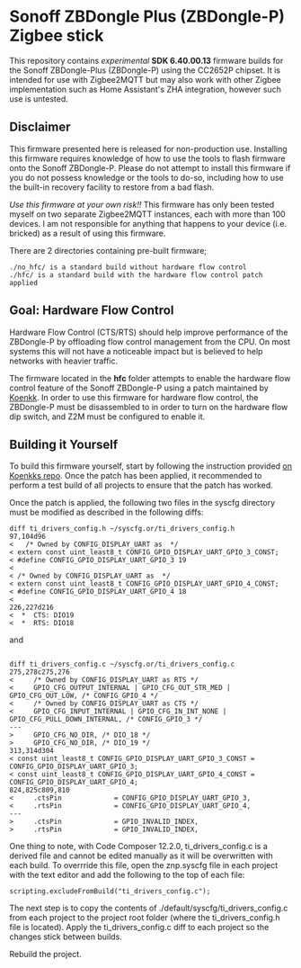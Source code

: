 # Sonoff ZBDongle Plus (ZBDongle-P) Zigbee stick
This repository contains *experimental* **SDK 6.40.00.13** firmware builds for the Sonoff ZBDongle-Plus (ZBDongle-P) using the CC2652P chipset.  It is intended for use with Zigbee2MQTT but may also work with other Zigbee implementation such as Home Assistant's ZHA integration, however such use is untested.
  
## Disclaimer

This firmware presented here is released for non-production use. Installing this firmware requires knowledge of how to use the tools to flash firmware onto the Sonoff ZBDongle-P.  Please do not attempt to install this firmware if you do not possess knowledge or the tools to do-so, including how to use the built-in recovery facility to restore from a bad flash.

*Use this firmware at your own risk!!* This firmware has only been tested myself on two separate Zigbee2MQTT instances, each with more than 100 devices.  I am not responsible for anything that happens to your device (i.e. bricked) as a result of using this firmware.

There are 2 directories containing pre-built firmware;
```
./no_hfc/ is a standard build without hardware flow control
./hfc/ is a standard build with the hardware flow control patch applied
```

## Goal: Hardware Flow Control

Hardware Flow Control (CTS/RTS) should help improve performance of the ZBDongle-P by offloading flow control management from the CPU. On most systems this will not have a noticeable impact but is believed to help networks with heavier traffic.

The firmware located in the **hfc** folder attempts to enable the hardware flow control feature of the Sonoff ZBDongle-P using a patch maintained by [Koenkk](https://github.com/Koenkk/Z-Stack-firmware/blob/develop/coordinator/Z-Stack_3.x.0/). In order to use this firmware for hardware flow control, the ZBDongle-P must be disassembled to in order to turn on the hardware flow dip switch, and Z2M must be configured to enable it.


## Building it Yourself

To build this firmware yourself, start by following the instruction provided [on Koenkks repo](https://github.com/Koenkk/Z-Stack-firmware/blob/develop/coordinator/Z-Stack_3.x.0/COMPILE.md).  Once the patch has been applied, it recommended to perform a test build of all projects to ensure that the patch has worked.

Once the patch is applied, the following two files in the syscfg directory must be modified as described in the following diffs:

```
diff ti_drivers_config.h ~/syscfg.or/ti_drivers_config.h 
97,104d96
<   /* Owned by CONFIG_DISPLAY_UART as  */
< extern const uint_least8_t CONFIG_GPIO_DISPLAY_UART_GPIO_3_CONST;
< #define CONFIG_GPIO_DISPLAY_UART_GPIO_3 19
< 
< /* Owned by CONFIG_DISPLAY_UART as  */
< extern const uint_least8_t CONFIG_GPIO_DISPLAY_UART_GPIO_4_CONST;
< #define CONFIG_GPIO_DISPLAY_UART_GPIO_4 18
< 
226,227d216
<  *  CTS: DIO19
<  *  RTS: DIO18
```

and
```

diff ti_drivers_config.c ~/syscfg.or/ti_drivers_config.c
275,278c275,276
<     /* Owned by CONFIG_DISPLAY_UART as RTS */
<     GPIO_CFG_OUTPUT_INTERNAL | GPIO_CFG_OUT_STR_MED | GPIO_CFG_OUT_LOW, /* CONFIG_GPIO_4 */
<     /* Owned by CONFIG_DISPLAY_UART as CTS */
<     GPIO_CFG_INPUT_INTERNAL | GPIO_CFG_IN_INT_NONE | GPIO_CFG_PULL_DOWN_INTERNAL, /* CONFIG_GPIO_3 */
---
>     GPIO_CFG_NO_DIR, /* DIO_18 */
>     GPIO_CFG_NO_DIR, /* DIO_19 */
313,314d304
< const uint_least8_t CONFIG_GPIO_DISPLAY_UART_GPIO_3_CONST = CONFIG_GPIO_DISPLAY_UART_GPIO_3;
< const uint_least8_t CONFIG_GPIO_DISPLAY_UART_GPIO_4_CONST = CONFIG_GPIO_DISPLAY_UART_GPIO_4;
824,825c809,810
<     .ctsPin             = CONFIG_GPIO_DISPLAY_UART_GPIO_3,
<     .rtsPin             = CONFIG_GPIO_DISPLAY_UART_GPIO_4,
---
>     .ctsPin             = GPIO_INVALID_INDEX,
>     .rtsPin             = GPIO_INVALID_INDEX,
```

One thing to note, with Code Composer 12.2.0, ti_drivers_config.c is a derived file and cannot be edited manually as it will be overwritten with each build.  To overrride this file, open the znp.syscfg file in each project with the text editor and add the following to the top of each file:
```
scripting.excludeFromBuild("ti_drivers_config.c");
```
The next step is to copy the contents of ./default/syscfg/ti_drivers_config.c from each project to the project root folder (where the ti_drivers_config.h file is located).  Apply the ti_drivers_config.c diff to each project so the changes stick between builds.

Rebuild the project.

